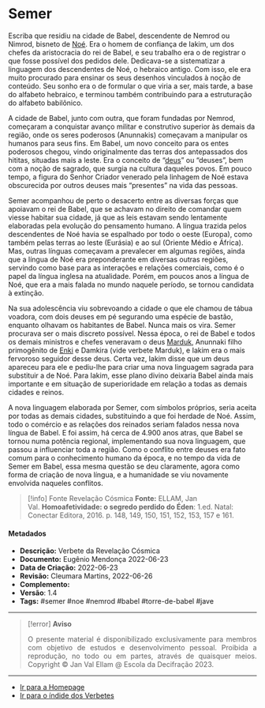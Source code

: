 # Semer

Escriba que residiu na cidade de Babel, descendente de Nemrod ou Nimrod, bisneto de [Noé](Noé.md). Era o homem de confiança de Iakim, um dos chefes da aristocracia do rei de Babel, e seu trabalho era o de registrar o que fosse possível dos pedidos dele. Dedicava-se a sistematizar a linguagem dos descendentes de Noé, o hebraico antigo. Com isso, ele era muito procurado para ensinar os seus desenhos vinculados à noção de conteúdo. Seu sonho era o de formular o que viria a ser, mais tarde, a base do alfabeto hebraico, e terminou também contribuindo para a estruturação do alfabeto babilônico.

A cidade de Babel, junto com outra, que foram fundadas por Nemrod, começaram a conquistar avanço militar e construtivo superior às demais da região, onde os seres poderosos (Anunnakis) começavam a manipular os humanos para seus fins. Em Babel, um novo conceito para os entes poderosos chegou, vindo originalmente das terras dos antepassados dos hititas, situadas mais a leste. Era o conceito de “[deus](Deus.md)” ou “deuses”, bem com a noção de sagrado, que surgia na cultura daqueles povos. Em pouco tempo, a figura do Senhor Criador venerado pela linhagem de Noé estava obscurecida por outros deuses mais “presentes” na vida das pessoas.

Semer acompanhou de perto o desacerto entre as diversas forças que apoiavam o rei de Babel, que se achavam no direito de comandar quem viesse habitar sua cidade, já que as leis estavam sendo lentamente elaboradas pela evolução do pensamento humano. A língua trazida pelos descendentes de Noé havia se espalhado por todo o oeste (Europa), como também pelas terras ao leste (Eurásia) e ao sul (Oriente Médio e África). Mas, outras línguas começavam a prevalecer em algumas regiões, ainda que a língua de Noé era preponderante em diversas outras regiões, servindo como base para as interações e relações comerciais, como é o papel da língua inglesa na atualidade. Porém, em poucos anos a língua de Noé, que era a mais falada no mundo naquele período, se tornou candidata à extinção.

Na sua adolescência viu sobrevoando a cidade o que ele chamou de tábua voadora, com dois deuses em pé segurando uma espécie de bastão, enquanto olhavam os habitantes de Babel. Nunca mais os vira. Semer procurava ser o mais discreto possível. Nessa época, o rei de Babel e todos os demais ministros e chefes veneravam o deus [Marduk](Marduk.md), Anunnaki filho primogênito de [Enki](Enki.md) e Damkira (vide verbete Marduk), e Iakim era o mais fervoroso seguidor desse deus. Certa vez, Iakim disse que um deus apareceu para ele e pediu-lhe para criar uma nova linguagem sagrada para substituir a de Noé. Para Iakim, esse plano divino deixaria Babel ainda mais importante e em situação de superioridade em relação a todas as demais cidades e reinos.

A nova linguagem elaborada por Semer, com símbolos próprios, seria aceita por todas as demais cidades, substituindo a que foi herdade de Noé. Assim, todo o comércio e as relações dos reinados seriam falados nessa nova língua de Babel. E foi assim, há cerca de 4.900 anos atras, que Babel se tornou numa potência regional, implementando sua nova linguagem, que passou a influenciar toda a região. Como o conflito entre deuses era fato comum para o conhecimento humano da época, e no tempo da vida de Semer em Babel, essa mesma questão se deu claramente, agora como forma de criação de nova língua, e a humanidade se viu novamente envolvida naqueles conflitos.

> [!info] Fonte Revelação Cósmica
> **Fonte:** ELLAM, Jan Val. **Homoafetividade: o segredo perdido do Éden**: 1.ed. Natal: Conectar Editora, 2016. p. 148, 149, 150, 151, 152, 153, 157 e 161.

#### Metadados

-   **Descrição:** Verbete da Revelação Cósmica
-   **Documento:** Eugênio Mendonça 2022-06-23
-   **Data de Criação:** 2022-06-23
-   **Revisão:** Cleumara Martins, 2022-06-26
-   **Complemento:**
-   **Versão**: 1.4
-   **Tags:** #semer #noe #nemrod #babel #torre-de-babel #jave

---
> [!error] **Aviso**
> <p align="justify">O presente material é disponibilizado exclusivamente para membros com objetivo de estudos e desenvolvimento pessoal. Proibida a reprodução, no todo ou em partes, através de quaisquer meios. Copyright © Jan Val Ellam @ Escola da Decifração 2023. </p>

---
- [Ir para a Homepage](Homepage.canvas)
- [Ir para o índide dos Verbetes](ÍNDIDE%20GERAL%20DOS%20VERBETES.canvas)